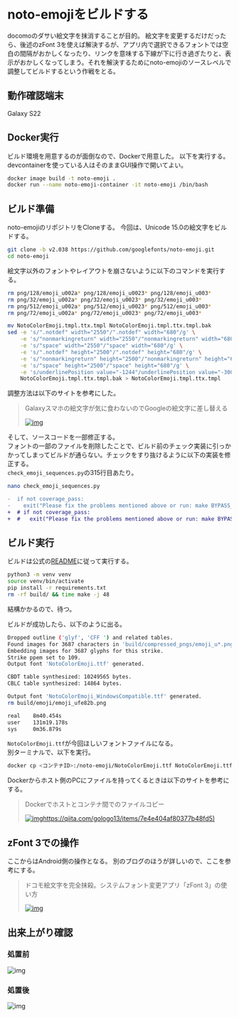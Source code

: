 # noto-emojiをビルドする
docomoのダサい絵文字を抹消することが目的。
絵文字を変更するだけだったら、後述のzFont 3を使えば解決するが、アプリ内で選択できるフォントでは空白の間隔がおかしくなったり、リンクを意味する下線が下に行き過ぎたりと、表示がおかしくなってしまう。それを解決するためにnoto-emojiのソースレベルで調整してビルドするという作戦をとる。

## 動作確認端末

Galaxy S22

## Docker実行
ビルド環境を用意するのが面倒なので、Dockerで用意した。
以下を実行する。devcontainerを使っている人はそのままGUI操作で開いてよい。

```bash
docker image build -t noto-emoji .
docker run --name noto-emoji-container -it noto-emoji /bin/bash
```

## ビルド準備
noto-emojiのリポジトリをCloneする。
今回は、Unicode 15.0の絵文字をビルドする。

```bash
git clone -b v2.038 https://github.com/googlefonts/noto-emoji.git
cd noto-emoji
```

絵文字以外のフォントやレイアウトを崩さないように以下のコマンドを実行する。

```bash
rm png/128/emoji_u002a* png/128/emoji_u0023* png/128/emoji_u003*
rm png/32/emoji_u002a* png/32/emoji_u0023* png/32/emoji_u003*
rm png/512/emoji_u002a* png/512/emoji_u0023* png/512/emoji_u003*
rm png/72/emoji_u002a* png/72/emoji_u0023* png/72/emoji_u003*
```
	
```bash
mv NotoColorEmoji.tmpl.ttx.tmpl NotoColorEmoji.tmpl.ttx.tmpl.bak
sed -e 's/".notdef" width="2550"/".notdef" width="680"/g' \
    -e 's/"nonmarkingreturn" width="2550"/"nonmarkingreturn" width="680"/g' \
    -e 's/"space" width="2550"/"space" width="680"/g' \
    -e 's/".notdef" height="2500"/".notdef" height="680"/g' \
    -e 's/"nonmarkingreturn" height="2500"/"nonmarkingreturn" height="680"/g' \
    -e 's/"space" height="2500"/"space" height="680"/g' \
    -e 's/underlinePosition value="-1244"/underlinePosition value="-300"/g' \
    NotoColorEmoji.tmpl.ttx.tmpl.bak > NotoColorEmoji.tmpl.ttx.tmpl
```

調整方法は以下のサイトを参考にした。

> Galaxyスマホの絵文字が気に食わないのでGoogleの絵文字に差し替える  
>  
> [![img](https://media.growth-and.com/wp-content/uploads/2019/09/top-1024x490.jpg)](https://media.growth-and.com/galaxy%e3%82%b9%e3%83%9e%e3%83%9b%e3%81%ae%e7%b5%b5%e6%96%87%e5%ad%97%e3%81%8c%e6%b0%97%e3%81%ab%e9%a3%9f%e3%82%8f%e3%81%aa%e3%81%84%e3%81%ae%e3%81%a7google%e3%81%ae%e7%b5%b5%e6%96%87%e5%ad%97/)

そして、ソースコードを一部修正する。  
フォントの一部のファイルを削除したことで、ビルド前のチェック実装に引っかかってしまってビルドが通らない。チェックをすり抜けるように以下の実装を修正する。  
`check_emoji_sequences.py`の315行目あたり。

```bash
nano check_emoji_sequences.py
```

```diff
-  if not coverage_pass:
-    exit("Please fix the problems mentioned above or run: make BYPASS_SEQUENCE_CHECK='True'")
+  # if not coverage_pass:
+  #   exit("Please fix the problems mentioned above or run: make BYPASS_SEQUENCE_CHECK='True'")
```

## ビルド実行
ビルドは公式の[README](https://github.com/googlefonts/noto-emoji/blob/main/BUILD.md)に従って実行する。

```bash
python3 -m venv venv
source venv/bin/activate
pip install -r requirements.txt
rm -rf build/ && time make -j 48
```

結構かかるので、待つ。

ビルドが成功したら、以下のように出る。

```bash
Dropped outline ('glyf', 'CFF ') and related tables.
Found images for 3687 characters in 'build/compressed_pngs/emoji_u*.png'.
Embedding images for 3687 glyphs for this strike.
Strike ppem set to 109.
Output font 'NotoColorEmoji.ttf' generated.

CBDT table synthesized: 10249565 bytes.
CBLC table synthesized: 14864 bytes.

Output font 'NotoColorEmoji_WindowsCompatible.ttf' generated.
rm build/emoji/emoji_ufe82b.png

real    8m40.454s
user    131m19.178s
sys     0m36.879s
```

`NotoColorEmoji.ttf`が今回ほしいフォントファイルになる。  
別ターミナルで、以下を実行。

```bash
docker cp <コンテナID>:/noto-emoji/NotoColorEmoji.ttf NotoColorEmoji.ttf
```

Dockerからホスト側のPCにファイルを持ってくるときは以下のサイトを参考にする。

> Dockerでホストとコンテナ間でのファイルコピー  
>  
> [![img](https://qiita-user-contents.imgix.net/https%3A%2F%2Fcdn.qiita.com%2Fassets%2Fpublic%2Farticle-ogp-background-9f5428127621718a910c8b63951390ad.png?ixlib=rb-4.0.0&w=1200&mark64=aHR0cHM6Ly9xaWl0YS11c2VyLWNvbnRlbnRzLmltZ2l4Lm5ldC9-dGV4dD9peGxpYj1yYi00LjAuMCZ3PTkxNiZ0eHQ9RG9ja2VyJUUzJTgxJUE3JUUzJTgzJTlCJUUzJTgyJUI5JUUzJTgzJTg4JUUzJTgxJUE4JUUzJTgyJUIzJUUzJTgzJUIzJUUzJTgzJTg2JUUzJTgzJThBJUU5JTk2JTkzJUUzJTgxJUE3JUUzJTgxJUFFJUUzJTgzJTk1JUUzJTgyJUExJUUzJTgyJUE0JUUzJTgzJUFCJUUzJTgyJUIzJUUzJTgzJTk0JUUzJTgzJUJDJnR4dC1jb2xvcj0lMjMyMTIxMjEmdHh0LWZvbnQ9SGlyYWdpbm8lMjBTYW5zJTIwVzYmdHh0LXNpemU9NTYmdHh0LWNsaXA9ZWxsaXBzaXMmdHh0LWFsaWduPWxlZnQlMkN0b3Amcz1kYzVlNDIwNzY5Yjc1MmIzMTQwMzMzZTNmZTNlN2M0Mg&mark-x=142&mark-y=112&blend64=aHR0cHM6Ly9xaWl0YS11c2VyLWNvbnRlbnRzLmltZ2l4Lm5ldC9-dGV4dD9peGxpYj1yYi00LjAuMCZ3PTYxNiZ0eHQ9JTQwZ29sb2dvMTMmdHh0LWNvbG9yPSUyMzIxMjEyMSZ0eHQtZm9udD1IaXJhZ2lubyUyMFNhbnMlMjBXNiZ0eHQtc2l6ZT0zNiZ0eHQtYWxpZ249bGVmdCUyQ3RvcCZzPTViNzJkYjk3ODg2YTQ4N2IxMzdhN2ZmODU4ZGY3MmU2&blend-x=142&blend-y=491&blend-mode=normal&s=3797483712f1f1bca0f13f8b8568d336)https://qiita.com/gologo13/items/7e4e404af80377b48fd5)](https://qiita.com/gologo13/items/7e4e404af80377b48fd5)

## zFont 3での操作
ここからはAndroid側の操作となる。
別のブログのほうが詳しいので、ここを参考にする。

> ドコモ絵文字を完全抹殺。システムフォント変更アプリ「zFont 3」の使い方 
>  
> [![img](https://smhn.info/wp-content/uploads/2022/09/zfont-theme-ver3.png)](https://smhn.info/202209-docomo-emoji-z-font3)

## 出来上がり確認
### 処置前

![img](.image/Screenshot_20221025-231849_LINE.jpg)

### 処置後

![img](.image/Screenshot_20221025-234038_LINE.jpg)
